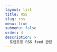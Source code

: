 ```yaml
---
layout: list
title: RSS
slug: rss
menu: true
submenu: false
order: 4
description: >
  토렌트용 RSS feed 관련
---
```


